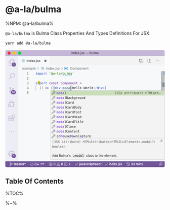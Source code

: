 # @a-la/bulma

%NPM: @a-la/bulma%

`@a-la/bulma` is Bulma Class Properties And Types Definitions For JSX.

```sh
yarn add @a-la/bulma
```

<img src="./doc/modal.gif" alt="modal autocompletions">

## Table Of Contents

%TOC%

%~%